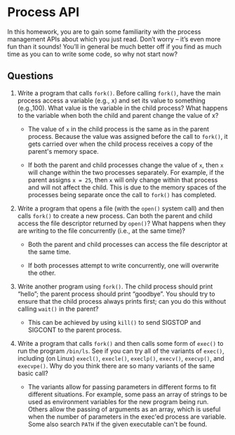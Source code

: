 # Process API

In this homework, you are to gain some familiarity with the process management APIs about which you just read. Don’t worry – it’s even more fun than it sounds! You’ll in general be much better off if you find as much time as you can to write some code, so why not start now?

## Questions

1. Write a program that calls `fork()`. Before calling `fork()`, have the main process access a variable (e.g., x) and set its value to something (e.g.,100). What value is the variable in the child process? What happens to the variable when both the child and parent change the value of x?

    - The value of `x` in the child process is the same as in the parent process. Because the value was assigned before the call to `fork()`, it gets carried over when the child process receives a copy of the parent's memory space.

    - If both the parent and child processes change the value of `x`, then `x` will change within the two processes separately. For example, if the parent assigns `x = 25`, then `x` will only change within that process and will not affect the child. This is due to the memory spaces of the processes being separate once the call to `fork()` has completed.


2. Write a program that opens a file (with the `open()` system call) and then calls `fork()` to create a new process. Can both the parent and child access the file descriptor returned by `open()`? What happens when they are writing to the file concurrently (i.e., at the same time)?

    - Both the parent and child processes can access the file descriptor at the same time.

    - If both processes attempt to write concurrently, one will overwrite the other.

3. Write another program using `fork()`. The child process should print “hello”; the parent process should print “goodbye”. You should try to ensure that the child process always prints first; can you do this without calling `wait()` in the parent?

    - This can be achieved by using `kill()` to send SIGSTOP and SIGCONT to the parent process.

4. Write a program that calls `fork()` and then calls some form of `exec()` to run the program `/bin/ls`. See if you can try all of the variants of `exec()`, including (on Linux) `execl()`, `execle()`, `execlp()`, `execv()`, `execvp()`, and `execvpe()`.  Why do you think there are so many variants of the same basic call?

    - The variants allow for passing parameters in different forms to fit different situations. For example, some pass an array of strings to be used as environment variables for the new program being run. Others allow the passing of arguments as an array, which is useful when the number of parameters in the exec'ed process are variable. Some also search `PATH` if the given executable can't be found.

